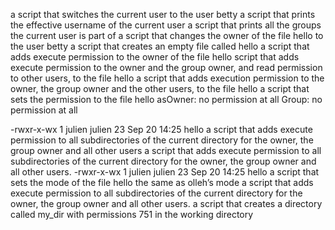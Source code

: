  a script that switches the current user to the user betty
a script that prints the effective username of the current user
a script that prints all the groups the current user is part of
a script that changes the owner of the file hello to the user betty
a script that creates an empty file called hello
a script that adds execute permission to the owner of the file hello
 script that adds execute permission to the owner and the group owner, and read permission to other users, to the file hello
a script that adds execution permission to the owner, the group owner and the other users, to the file hello
 a script that sets the permission to the file hello asOwner: no permission at all
Group: no permission at all

-rwxr-x-wx 1 julien julien 23 Sep 20 14:25 hello
a script that adds execute permission to all subdirectories of the current directory for the owner, the group owner and all other users
 a script that adds execute permission to all subdirectories of the current directory for the owner, the group owner and all other users.
 -rwxr-x-wx 1 julien julien 23 Sep 20 14:25 hello
 a script that sets the mode of the file hello the same as olleh’s mode
a script that adds execute permission to all subdirectories of the current directory for the owner, the group owner and all other users.
 a script that creates a directory called my_dir with permissions 751 in the working directory
